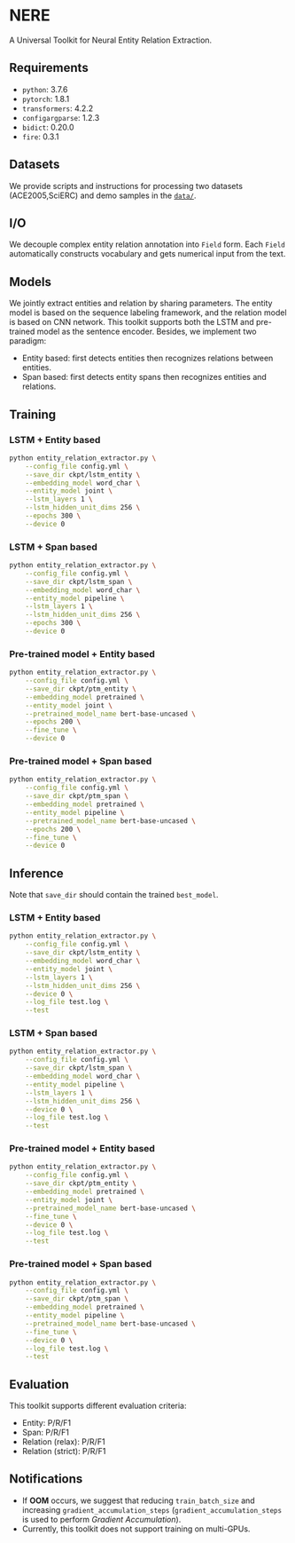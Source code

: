 # NERE
A Universal Toolkit for Neural Entity Relation Extraction.

## Requirements
* `python`: 3.7.6
* `pytorch`: 1.8.1
* `transformers`: 4.2.2
* `configargparse`: 1.2.3
* `bidict`: 0.20.0
* `fire`: 0.3.1

## Datasets
We provide scripts and instructions for processing two datasets (ACE2005,SciERC) and demo samples in the [`data/`](https://github.com/Receiling/NERE/tree/master/data).

## I/O
We decouple complex entity relation annotation into `Field` form.
Each `Field` automatically constructs vocabulary and gets numerical input from the text.

## Models
We jointly extract entities and relation by sharing parameters.
The entity model is based on the sequence labeling framework, and the relation model is based on CNN network.
This toolkit supports both the LSTM and pre-trained model as the sentence encoder.
Besides, we implement two paradigm:
+ Entity based: first detects entities then recognizes relations between entities.
+ Span based: first detects entity spans then recognizes entities and relations.

## Training
### LSTM + Entity based
```bash
python entity_relation_extractor.py \
    --config_file config.yml \
    --save_dir ckpt/lstm_entity \
    --embedding_model word_char \
    --entity_model joint \
    --lstm_layers 1 \
    --lstm_hidden_unit_dims 256 \
    --epochs 300 \
    --device 0
```

### LSTM + Span based
```bash
python entity_relation_extractor.py \
    --config_file config.yml \
    --save_dir ckpt/lstm_span \
    --embedding_model word_char \
    --entity_model pipeline \
    --lstm_layers 1 \
    --lstm_hidden_unit_dims 256 \
    --epochs 300 \
    --device 0
```

### Pre-trained model + Entity based
```bash
python entity_relation_extractor.py \
    --config_file config.yml \
    --save_dir ckpt/ptm_entity \
    --embedding_model pretrained \
    --entity_model joint \
    --pretrained_model_name bert-base-uncased \
    --epochs 200 \
    --fine_tune \
    --device 0
```

### Pre-trained model + Span based
```bash
python entity_relation_extractor.py \
    --config_file config.yml \
    --save_dir ckpt/ptm_span \
    --embedding_model pretrained \
    --entity_model pipeline \
    --pretrained_model_name bert-base-uncased \
    --epochs 200 \
    --fine_tune \
    --device 0
```

## Inference
Note that `save_dir` should contain the trained `best_model`.

### LSTM + Entity based
```bash
python entity_relation_extractor.py \
    --config_file config.yml \
    --save_dir ckpt/lstm_entity \
    --embedding_model word_char \
    --entity_model joint \
    --lstm_layers 1 \
    --lstm_hidden_unit_dims 256 \
    --device 0 \
    --log_file test.log \
    --test
```

### LSTM + Span based
```bash
python entity_relation_extractor.py \
    --config_file config.yml \
    --save_dir ckpt/lstm_span \
    --embedding_model word_char \
    --entity_model pipeline \
    --lstm_layers 1 \
    --lstm_hidden_unit_dims 256 \
    --device 0 \
    --log_file test.log \
    --test
```

### Pre-trained model + Entity based
```bash
python entity_relation_extractor.py \
    --config_file config.yml \
    --save_dir ckpt/ptm_entity \
    --embedding_model pretrained \
    --entity_model joint \
    --pretrained_model_name bert-base-uncased \
    --fine_tune \
    --device 0 \
    --log_file test.log \
    --test
```

### Pre-trained model + Span based
```bash
python entity_relation_extractor.py \
    --config_file config.yml \
    --save_dir ckpt/ptm_span \
    --embedding_model pretrained \
    --entity_model pipeline \
    --pretrained_model_name bert-base-uncased \
    --fine_tune \
    --device 0 \
    --log_file test.log \
    --test
```

## Evaluation
This toolkit supports different evaluation criteria:
+ Entity: P/R/F1
+ Span: P/R/F1
+ Relation (relax): P/R/F1
+ Relation (strict): P/R/F1

## Notifications
+ If **OOM** occurs, we suggest that reducing `train_batch_size` and increasing `gradient_accumulation_steps` (`gradient_accumulation_steps` is used to perform *Gradient Accumulation*). 
+ Currently, this toolkit does not support training on multi-GPUs.
